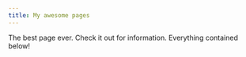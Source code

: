 ```yaml
---
title: My awesome pages
---
```


The best page ever. Check it out for information. Everything contained below!

